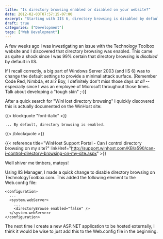 ```yaml
---
title: "Is directory browsing enabled or disabled on your website?"
date: 2012-02-03T07:57:15-07:00
excerpt: "Starting with IIS 6, directory browsing is disabled by default -- but are you really sure this is the way your website is configured?"
draft: true
categories: ["Development"]
tags: ["Web Development"]
---
```


A few weeks ago I was investigating an issue with the Technology Toolbox
website and I discovered that directory browsing was enabled. This came as quite
a shock since I was 99% certain that directory browsing is *disabled*
by default in IIS.

If I recall correctly, a big part of Windows Server 2003 (and IIS 6) was
to change the default settings to provide a minimal attack surface. [Remember
Code Red, Nimbda, et al.? Boy, I definitely don't miss those days *at all*
-- especially since I was an employee of Microsoft throughout those times. Talk
about developing a "tough skin" ;-)]

After a quick search for "WinHost directory browsing" I quickly discovered
this is actually documented on the WinHost site:

{{< blockquote "font-italic" >}}

    ... By default, directory browsing is enabled.

{{< /blockquote >}}

{{< reference title="WinHost Support Portal - Can I control directory browsing on my site?" linkHref="http://support.winhost.com/KB/a590/can-i-control-directory-browsing-on-my-site.aspx" >}}

Well shiver me timbers, mateys!

Using IIS Manager, I made a quick change to disable directory browsing on
TechnologyToolbox.com. This added the following element to the Web.config file:

```
<configuration>
  ...
  <system.webServer>
    ...
    <directoryBrowse enabled="false" />
  </system.webServer>
</configuration>
```

The next time I create a new ASP.NET application to be hosted externally,
I think it would be wise to just add this to the Web.config file in the beginning.

